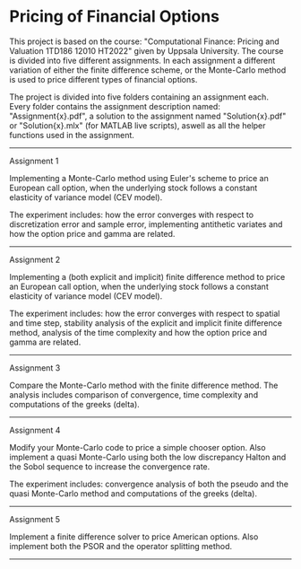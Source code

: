 # Pricing of Financial Options
This project is based on the course: "Computational Finance: Pricing and Valuation 1TD186 12010 HT2022" given by Uppsala University. The course is divided into five different assignments. In each assignment a different variation of either the finite difference scheme, or the Monte-Carlo method is used to price different types of financial options.

The project is divided into five folders containing an assignment each. Every folder contains the assignment description named: "Assignment{x}.pdf", a solution to the assignment named "Solution{x}.pdf" or "Solution{x}.mlx" (for MATLAB live scripts), aswell as all the helper functions used in the assignment. 

*********************************
Assignment 1

Implementing a Monte-Carlo method using Euler's scheme to price an European call option, when the underlying stock follows a constant elasticity of variance model (CEV model). 

The experiment includes: how the error converges with respect to discretization error and sample error, implementing antithetic variates and how the option price and gamma are related.

*********************************
Assignment 2

Implementing a (both explicit and implicit) finite difference method to price an European call option, when the underlying stock follows a constant elasticity of variance model (CEV model). 

The experiment includes: how the error converges with respect to spatial and time step, stability analysis of the explicit and implicit finite difference method, analysis of the time complexity and how the option price and gamma are related.

*********************************
Assignment 3 

Compare the Monte-Carlo method with the finite difference method. The analysis includes comparison of convergence, time complexity and computations 
of the greeks (delta).

*********************************
Assignment 4

Modify your Monte-Carlo code to price a simple chooser option. Also implement a quasi Monte-Carlo using both the low discrepancy Halton and the Sobol sequence to increase the convergence rate.

The experiment includes: convergence analysis of both the pseudo and the quasi Monte-Carlo method and computations of the greeks (delta).

*********************************
Assignment 5 

Implement a finite difference solver to price American options. Also implement both the PSOR and the operator splitting method.

*********************************

